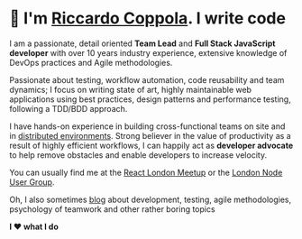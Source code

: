 # 👋 I'm [Riccardo Coppola](mailto:riccardo@onefiniteloop.io). I write code

I am a passionate, detail oriented **Team Lead** and **Full Stack JavaScript developer** with over 10 years industry experience, extensive knowledge of DevOps practices and Agile methodologies.

Passionate about testing, workflow automation, code reusability and team dynamics; I focus on writing state of art, highly maintainable web applications using best practices, design patterns and performance testing, following a TDD/BDD approach.

I have hands-on experience in building cross-functional teams on site and in [distributed environments](https://www.onefiniteloop.io/embrace-distributed-teams-and-be-happy/).
Strong believer in the value of productivity as a result of highly efficient workflows, I can happily act as **developer advocate** to help remove obstacles and enable developers to increase velocity.

You can usually find me at the [React London Meetup](https://meetup.react.london/) or the [London Node User Group](https://lnug.org/).

Oh, I also sometimes [blog](/blog) about development, testing, agile methodologies, psychology of teamwork and other rather boring topics

**I ❤️ what I do**

